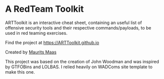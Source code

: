# A RedTeam Toolkit

ARTToolkit is an interactive cheat sheet, containing an useful list of offensive security tools and their respective commands/payloads, to be used in red teaming exercises.

Find the project at https://ARTToolkit.github.io

Created by [Maurits Maas](https://www.linkedin.com/in/maurits-maas/)

This project was based on the creation of John Woodman and was inspired by GTFOBins and LOLBAS. I relied heavily on WADComs site template to make this one.
